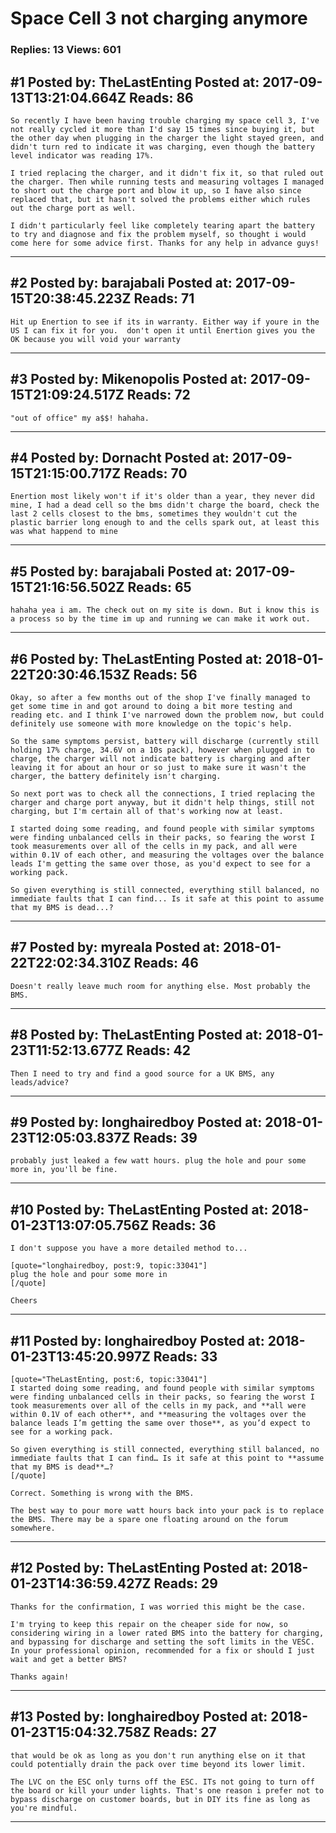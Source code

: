 # Space Cell 3 not charging anymore

### Replies: 13 Views: 601

## \#1 Posted by: TheLastEnting Posted at: 2017-09-13T13:21:04.664Z Reads: 86

```
So recently I have been having trouble charging my space cell 3, I've not really cycled it more than I'd say 15 times since buying it, but the other day when plugging in the charger the light stayed green, and didn't turn red to indicate it was charging, even though the battery level indicator was reading 17%.

I tried replacing the charger, and it didn't fix it, so that ruled out the charger. Then while running tests and measuring voltages I managed to short out the charge port and blow it up, so I have also since replaced that, but it hasn't solved the problems either which rules out the charge port as well.

I didn't particularly feel like completely tearing apart the battery to try and diagnose and fix the problem myself, so thought i would come here for some advice first. Thanks for any help in advance guys!
```

---
## \#2 Posted by: barajabali Posted at: 2017-09-15T20:38:45.223Z Reads: 71

```
Hit up Enertion to see if its in warranty. Either way if youre in the US I can fix it for you.  don't open it until Enertion gives you the OK because you will void your warranty
```

---
## \#3 Posted by: Mikenopolis Posted at: 2017-09-15T21:09:24.517Z Reads: 72

```
"out of office" my a$$! hahaha.
```

---
## \#4 Posted by: Dornacht Posted at: 2017-09-15T21:15:00.717Z Reads: 70

```
Enertion most likely won't if it's older than a year, they never did mine, I had a dead cell so the bms didn't charge the board, check the last 2 cells closest to the bms, sometimes they wouldn't cut the plastic barrier long enough to and the cells spark out, at least this was what happend to mine
```

---
## \#5 Posted by: barajabali Posted at: 2017-09-15T21:16:56.502Z Reads: 65

```
hahaha yea i am. The check out on my site is down. But i know this is a process so by the time im up and running we can make it work out.
```

---
## \#6 Posted by: TheLastEnting Posted at: 2018-01-22T20:30:46.153Z Reads: 56

```
Okay, so after a few months out of the shop I've finally managed to get some time in and got around to doing a bit more testing and reading etc. and I think I've narrowed down the problem now, but could definitely use someone with more knowledge on the topic's help.

So the same symptoms persist, battery will discharge (currently still holding 17% charge, 34.6V on a 10s pack), however when plugged in to charge, the charger will not indicate battery is charging and after leaving it for about an hour or so just to make sure it wasn't the charger, the battery definitely isn't charging.

So next port was to check all the connections, I tried replacing the charger and charge port anyway, but it didn't help things, still not charging, but I'm certain all of that's working now at least.

I started doing some reading, and found people with similar symptoms were finding unbalanced cells in their packs, so fearing the worst I took measurements over all of the cells in my pack, and all were within 0.1V of each other, and measuring the voltages over the balance leads I'm getting the same over those, as you'd expect to see for a working pack.

So given everything is still connected, everything still balanced, no immediate faults that I can find... Is it safe at this point to assume that my BMS is dead...?
```

---
## \#7 Posted by: myreala Posted at: 2018-01-22T22:02:34.310Z Reads: 46

```
Doesn't really leave much room for anything else. Most probably the BMS.
```

---
## \#8 Posted by: TheLastEnting Posted at: 2018-01-23T11:52:13.677Z Reads: 42

```
Then I need to try and find a good source for a UK BMS, any leads/advice?
```

---
## \#9 Posted by: longhairedboy Posted at: 2018-01-23T12:05:03.837Z Reads: 39

```
probably just leaked a few watt hours. plug the hole and pour some more in, you'll be fine.
```

---
## \#10 Posted by: TheLastEnting Posted at: 2018-01-23T13:07:05.756Z Reads: 36

```
I don't suppose you have a more detailed method to...

[quote="longhairedboy, post:9, topic:33041"]
plug the hole and pour some more in
[/quote]

Cheers
```

---
## \#11 Posted by: longhairedboy Posted at: 2018-01-23T13:45:20.997Z Reads: 33

```
[quote="TheLastEnting, post:6, topic:33041"]
I started doing some reading, and found people with similar symptoms were finding unbalanced cells in their packs, so fearing the worst I took measurements over all of the cells in my pack, and **all were within 0.1V of each other**, and **measuring the voltages over the balance leads I’m getting the same over those**, as you’d expect to see for a working pack.

So given everything is still connected, everything still balanced, no immediate faults that I can find… Is it safe at this point to **assume that my BMS is dead**…?
[/quote]

Correct. Something is wrong with the BMS. 

The best way to pour more watt hours back into your pack is to replace the BMS. There may be a spare one floating around on the forum somewhere.
```

---
## \#12 Posted by: TheLastEnting Posted at: 2018-01-23T14:36:59.427Z Reads: 29

```
Thanks for the confirmation, I was worried this might be the case.

I'm trying to keep this repair on the cheaper side for now, so considering wiring in a lower rated BMS into the battery for charging, and bypassing for discharge and setting the soft limits in the VESC. In your professional opinion, recommended for a fix or should I just wait and get a better BMS?

Thanks again!
```

---
## \#13 Posted by: longhairedboy Posted at: 2018-01-23T15:04:32.758Z Reads: 27

```
that would be ok as long as you don't run anything else on it that could potentially drain the pack over time beyond its lower limit. 

The LVC on the ESC only turns off the ESC. ITs not going to turn off the board or kill your under lights. That's one reason i prefer not to bypass discharge on customer boards, but in DIY its fine as long as you're mindful.
```

---
